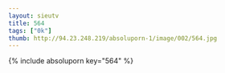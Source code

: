 ```yaml
--- 
layout: sieutv
title: 564
tags: ["0k"]
thumb: http://94.23.248.219/absoluporn-1/image/002/564.jpg
---
```

{% include absoluporn key="564" %} 
